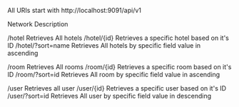 All URIs start with 
http://localhost:9091/api/v1


Network                    Description



/hotel                     Retrieves All hotels
/hotel/{id}                Retrieves a specific hotel based on it's ID
/hotel/?sort=name            Retrieves All hotels by specific field value in ascending 


/room                               Retrieves All  rooms
/room/{id}                         Retrieves a specific room based on it's ID
/room/?sort=id                     Retrieves All room by specific field value in ascending 

/user                          Retrieves all user
/user/{id}                     Retrieves a specific user based on it's ID
/user/?sort=id                Retrieves All user by specific field value in descending  

